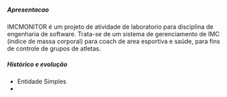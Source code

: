 ##### Apresentacao
IMCMONITOR é um projeto de atividade de laboratorio para disciplina de engenharia de software.
Trata-se de um sistema de gerenciamento de IMC (indice de massa corporal) para coach de area esportiva e saúde, para fins de controle de grupos de atletas.

##### Histórico e evolução
- Entidade Simples
- 